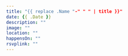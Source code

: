 ```yaml
---
title: "{{ replace .Name "-" " " | title }}"
date: {{ .Date }}
description: ""
image: ""
location: ""
happensOn: ""
rsvplink: ""
---
```

